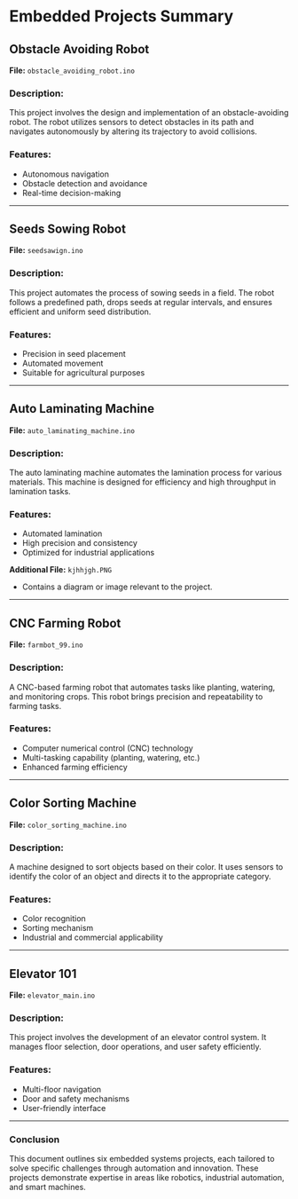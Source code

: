 # Embedded Projects Summary

## Obstacle Avoiding Robot

**File:** `obstacle_avoiding_robot.ino`

### Description:
This project involves the design and implementation of an obstacle-avoiding robot. The robot utilizes sensors to detect obstacles in its path and navigates autonomously by altering its trajectory to avoid collisions.

### Features:
- Autonomous navigation
- Obstacle detection and avoidance
- Real-time decision-making

---

## Seeds Sowing Robot

**File:** `seedsawign.ino`

### Description:
This project automates the process of sowing seeds in a field. The robot follows a predefined path, drops seeds at regular intervals, and ensures efficient and uniform seed distribution.

### Features:
- Precision in seed placement
- Automated movement
- Suitable for agricultural purposes

---

## Auto Laminating Machine

**File:** `auto_laminating_machine.ino`

### Description:
The auto laminating machine automates the lamination process for various materials. This machine is designed for efficiency and high throughput in lamination tasks.

### Features:
- Automated lamination
- High precision and consistency
- Optimized for industrial applications

**Additional File:** `kjhhjgh.PNG`
- Contains a diagram or image relevant to the project.

---

## CNC Farming Robot

**File:** `farmbot_99.ino`

### Description:
A CNC-based farming robot that automates tasks like planting, watering, and monitoring crops. This robot brings precision and repeatability to farming tasks.

### Features:
- Computer numerical control (CNC) technology
- Multi-tasking capability (planting, watering, etc.)
- Enhanced farming efficiency

---

## Color Sorting Machine

**File:** `color_sorting_machine.ino`

### Description:
A machine designed to sort objects based on their color. It uses sensors to identify the color of an object and directs it to the appropriate category.

### Features:
- Color recognition
- Sorting mechanism
- Industrial and commercial applicability

---

## Elevator 101

**File:** `elevator_main.ino`

### Description:
This project involves the development of an elevator control system. It manages floor selection, door operations, and user safety efficiently.

### Features:
- Multi-floor navigation
- Door and safety mechanisms
- User-friendly interface

---

### Conclusion
This document outlines six embedded systems projects, each tailored to solve specific challenges through automation and innovation. These projects demonstrate expertise in areas like robotics, industrial automation, and smart machines.

